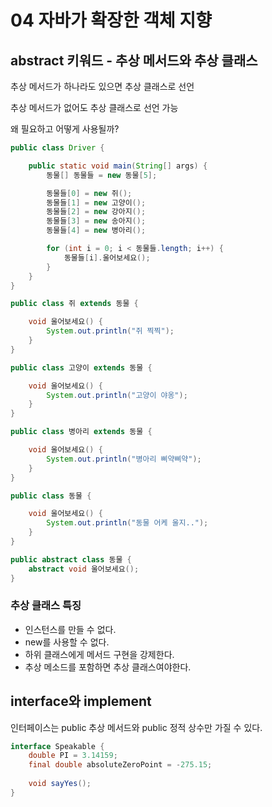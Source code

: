 # 04 자바가 확장한 객체 지향

## abstract 키워드 - 추상 메서드와 추상 클래스

추상 메서드가 하나라도 있으면 추상 클래스로 선언

추상 메서드가 없어도 추상 클래스로 선언 가능

왜 필요하고 어떻게 사용될까?

```java
public class Driver {

    public static void main(String[] args) {
        동물[] 동물들 = new 동물[5];

        동물들[0] = new 쥐();
        동물들[1] = new 고양이();
        동물들[2] = new 강아지();
        동물들[3] = new 송아지();
        동물들[4] = new 병아리();

        for (int i = 0; i < 동물들.length; i++) {
            동물들[i].울어보세요();
        }
    }
}

public class 쥐 extends 동물 {

    void 울어보세요() {
        System.out.println("쥐 찍찍");
    }
}

public class 고양이 extends 동물 {

    void 울어보세요() {
        System.out.println("고양이 야옹");
    }
}

public class 병아리 extends 동물 {

    void 울어보세요() {
        System.out.println("병아리 삐약삐약");
    }
}

public class 동물 {

    void 울어보세요() {
        System.out.println("동물 어케 울지..");
    }
}
```

```java
public abstract class 동물 {
    abstract void 울어보세요();
}
```

### 추상 클래스 특징
- 인스턴스를 만들 수 없다.
- new를 사용할 수 없다.
- 하위 클래스에게 메서드 구현을 강제한다.
- 추상 메소드를 포함하면 추상 클래스여야한다.

## interface와 implement

인터페이스는 public 추상 메서드와 public 정적 상수만 가질 수 있다.

```java
interface Speakable {
    double PI = 3.14159;
    final double absoluteZeroPoint = -275.15;
    
    void sayYes();
}
```
